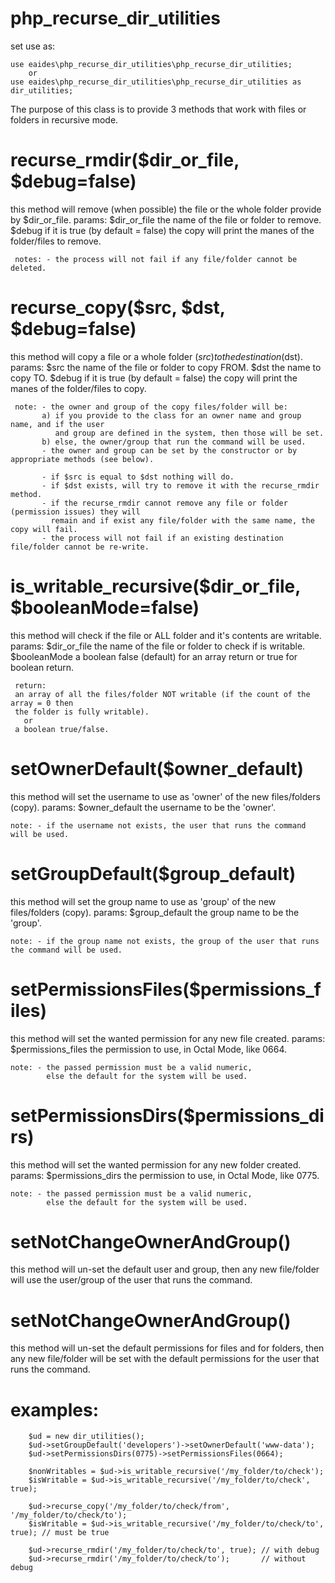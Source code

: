 # php_recurse_dir_utilities
set use as:

    use eaides\php_recurse_dir_utilities\php_recurse_dir_utilities;
        or
    use eaides\php_recurse_dir_utilities\php_recurse_dir_utilities as dir_utilities;
    
The purpose of this class is to provide 3 methods that work with files or folders in recursive mode.

# recurse_rmdir($dir_or_file, $debug=false)
this method will remove (when possible) the file or the whole folder provide by $dir_or_file.
     params:
     $dir_or_file   the name of the file or folder to remove.
     $debug         if it is true (by default = false) the copy will print the manes of 
                    the folder/files to remove.
     
     notes: - the process will not fail if any file/folder cannot be deleted.
           
# recurse_copy($src, $dst, $debug=false)
this method will copy a file or a whole folder ($src)  to the destination ($dst).
     params:
     $src           the name of the file or folder to copy FROM.
     $dst           the name to copy TO.
     $debug         if it is true (by default = false) the copy will print the manes of the folder/files 
                    to copy.

     note: - the owner and group of the copy files/folder will be:
           a) if you provide to the class for an owner name and group name, and if the user 
              and group are defined in the system, then those will be set.
           b) else, the owner/group that run the command will be used.
           - the owner and group can be set by the constructor or by appropriate methods (see below).
           
           - if $src is equal to $dst nothing will do.
           - if $dst exists, will try to remove it with the recurse_rmdir method.
           - if the recurse_rmdir cannot remove any file or folder (permission issues) they will 
             remain and if exist any file/folder with the same name, the copy will fail.
           - the process will not fail if an existing destination file/folder cannot be re-write.
           
# is_writable_recursive($dir_or_file, $booleanMode=false)      
this method will check if the file or ALL folder and it's contents are writable.
     params:
     $dir_or_file    the name of the file or folder to check if is writable.
     $booleanMode    a boolean false (default) for an array return or true for boolean return.

     return:
     an array of all the files/folder NOT writable (if the count of the array = 0 then 
     the folder is fully writable).
       or
     a boolean true/false.
     
# setOwnerDefault($owner_default)
this method will set the username to use as 'owner' of the new files/folders (copy).
    params:
    $owner_default  the username to be the 'owner'.

    note: - if the username not exists, the user that runs the command will be used.

# setGroupDefault($group_default)
this method will set the group name to use as 'group' of the new files/folders (copy).
    params:
    $group_default  the group name to be the 'group'.

    note: - if the group name not exists, the group of the user that runs the command will be used.
 
# setPermissionsFiles($permissions_files)
this method will set the wanted permission for any new file created.
    params:
    $permissions_files  the permission to use, in Octal Mode, like 0664.

    note: - the passed permission must be a valid numeric, 
            else the default for the system will be used.
            
# setPermissionsDirs($permissions_dirs)
this method will set the wanted permission for any new folder created.
    params:
    $permissions_dirs  the permission to use, in Octal Mode, like 0775.

    note: - the passed permission must be a valid numeric, 
            else the default for the system will be used.
            
# setNotChangeOwnerAndGroup()
this method will un-set the default user and group, then any new file/folder will use the user/group
of the user that runs the command.

# setNotChangeOwnerAndGroup()
this method will un-set the default permissions for files and for folders, then any new file/folder
will be set with the default permissions for the user that runs the command.

# examples:

        $ud = new dir_utilities();
        $ud->setGroupDefault('developers')->setOwnerDefault('www-data');
        $ud->setPermissionsDirs(0775)->setPermissionsFiles(0664);

        $nonWritables = $ud->is_writable_recursive('/my_folder/to/check');
        $isWritable = $ud->is_writable_recursive('/my_folder/to/check', true);
        
        $ud->recurse_copy('/my_folder/to/check/from', '/my_folder/to/check/to');
        $isWritable = $ud->is_writable_recursive('/my_folder/to/check/to', true); // must be true
        
        $ud->recurse_rmdir('/my_folder/to/check/to', true); // with debug
        $ud->recurse_rmdir('/my_folder/to/check/to');       // without debug
